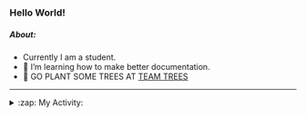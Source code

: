 ### Hello World!

##### About:
- Currently I am a student.
- 🌱 I’m learning how to make better documentation.
- 🌱 GO PLANT SOME TREES AT [TEAM TREES](https://teamtrees.org/)

---
<details>
  <summary>:zap: My Activity:</summary>
  
<!--START_SECTION:waka-->
![Code Time](http://img.shields.io/badge/Code%20Time-1%2C077%20hrs%2042%20mins-blue)

**I'm a Night 🦉** 

```text
🌞 Morning                1588 commits        ██░░░░░░░░░░░░░░░░░░░░░░░   09.98 % 
🌆 Daytime                5114 commits        ████████░░░░░░░░░░░░░░░░░   32.13 % 
🌃 Evening                4702 commits        ███████░░░░░░░░░░░░░░░░░░   29.54 % 
🌙 Night                  4513 commits        ███████░░░░░░░░░░░░░░░░░░   28.35 % 
```
📅 **I'm Most Productive on Wednesday** 

```text
Monday                   2336 commits        ████░░░░░░░░░░░░░░░░░░░░░   14.68 % 
Tuesday                  1965 commits        ███░░░░░░░░░░░░░░░░░░░░░░   12.35 % 
Wednesday                3656 commits        ██████░░░░░░░░░░░░░░░░░░░   22.97 % 
Thursday                 2224 commits        ███░░░░░░░░░░░░░░░░░░░░░░   13.97 % 
Friday                   1576 commits        ██░░░░░░░░░░░░░░░░░░░░░░░   09.90 % 
Saturday                 1452 commits        ██░░░░░░░░░░░░░░░░░░░░░░░   09.12 % 
Sunday                   2708 commits        ████░░░░░░░░░░░░░░░░░░░░░   17.01 % 
```


📊 **This Week I Spent My Time On** 

```text
🔥 Editors: 
VS Code                  8 hrs 54 mins       █████████████████████████   100.00 % 

🐱‍💻 Projects: 
CSF22                    5 hrs 20 mins       ███████████████░░░░░░░░░░   60.05 % 
praise                   3 hrs 33 mins       ██████████░░░░░░░░░░░░░░░   39.95 % 
```


 Last Updated on 27/03/2023 01:34:17 UTC
<!--END_SECTION:waka-->
</details>
